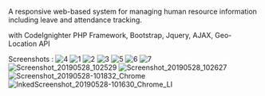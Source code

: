 A responsive web-based system for managing human resource
information including leave and attendance tracking.

with CodeIgnighter PHP Framework, Bootstrap, Jquery, AJAX, Geo-Location API

Screenshots :
![4](https://user-images.githubusercontent.com/29349064/58450459-bfee7580-8130-11e9-8429-0986618e09fd.jpg)
![1](https://user-images.githubusercontent.com/29349064/58450460-c0870c00-8130-11e9-8361-66de6d98e25f.jpg)
![2](https://user-images.githubusercontent.com/29349064/58450461-c0870c00-8130-11e9-9916-076ad6a54fc1.jpg)
![3](https://user-images.githubusercontent.com/29349064/58450462-c11fa280-8130-11e9-9125-ce6356f21501.jpg)
![5](https://user-images.githubusercontent.com/29349064/58450472-c67ced00-8130-11e9-856a-377732d417f7.jpg)
![6](https://user-images.githubusercontent.com/29349064/58466062-c265c500-815a-11e9-9652-11bbde3240e0.jpg)
![7](https://user-images.githubusercontent.com/29349064/58450474-c7158380-8130-11e9-8e4c-de035f1ec8ba.jpg)
![Screenshot_20190528_102529](https://user-images.githubusercontent.com/29349064/58451194-3d67b500-8134-11e9-856b-963469f23905.jpg)
![Screenshot_20190528_102627](https://user-images.githubusercontent.com/29349064/58451195-3e004b80-8134-11e9-83e4-8584524bf8ab.jpg)
![Screenshot_20190528-101832_Chrome](https://user-images.githubusercontent.com/29349064/58451196-3e004b80-8134-11e9-941e-4a52f3d4f991.png)
![InkedScreenshot_20190528-101630_Chrome_LI](https://user-images.githubusercontent.com/29349064/58451197-3e004b80-8134-11e9-9b4a-b2e6c9917a7d.jpg)
